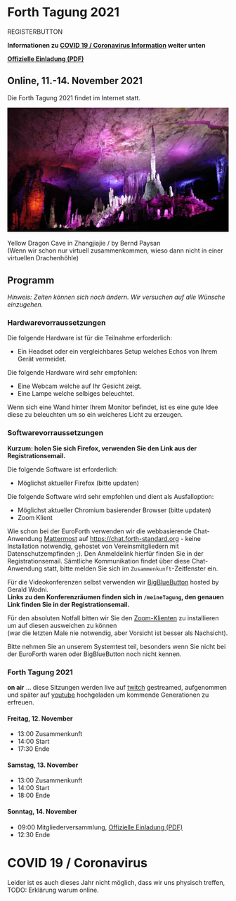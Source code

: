 # Forth Tagung 2021
REGISTERBUTTON

__Informationen zu [COVID 19 / Coronavirus Information](#covid-19--coronavirus) weiter unten__

__[Offizielle Einladung (PDF)](/files/2021/FG-Mitgliederversammlung-2021-11-14.pdf)__

## Online, 11.-14. November 2021
Die Forth Tagung 2021 findet im Internet statt.

![Internethöhle](/images/2021/cave.jpg)

Yellow Dragon Cave in Zhangjiajie / by Bernd Paysan  
(Wenn wir schon nur virtuell zusammenkommen, wieso dann nicht in einer virtuellen Drachenhöhle)

## Programm

_Hinweis: Zeiten können sich noch ändern._
_Wir versuchen auf alle Wünsche einzugehen._

### Hardwarevorraussetzungen
Die folgende Hardware ist für die Teilnahme erforderlich:
- Ein Headset oder ein vergleichbares Setup welches Echos von Ihrem Gerät vermeidet.

Die folgende Hardware wird sehr empfohlen:
- Eine Webcam welche auf Ihr Gesicht zeigt.
- Eine Lampe welche selbiges beleuchtet.

Wenn sich eine Wand hinter Ihrem Monitor befindet, ist es eine gute Idee diese zu beleuchten um so ein weicheres Licht zu erzeugen. 

### Softwarevorraussetzungen

__Kurzum: holen Sie sich Firefox, verwenden Sie den Link aus der Registrationsemail.__

Die folgende Software ist erforderlich:
- Möglichst aktueller Firefox (bitte updaten)

Die folgende Software wird sehr empfohlen und dient als Ausfalloption:
- Möglichst aktueller Chromium basierender Browser (bitte updaten)
- Zoom Klient

Wie schon bei der EuroForth verwenden wir die webbasierende Chat-Anwendung [Mattermost](https://mattermost.com/) auf https://chat.forth-standard.org - keine Installation notwendig, gehostet von Vereinsmitgliedern mit Datenschutzempfinden ;).
Den Anmeldelink hierfür finden Sie in der Registrationsemail.
Sämtliche Kommunikation findet über diese Chat-Anwendung statt, bitte melden Sie sich im `Zusammenkunft`-Zeitfenster ein.

Für die Videokonferenzen selbst verwenden wir [BigBlueButton](https://bigbluebutton.org/) hosted by Gerald Wodni.  
__Links zu den Konferenzräumen finden sich in `/meineTagung`, den genauen Link finden Sie in der Registrationsemail.__

Für den absoluten Notfall bitten wir Sie den [Zoom-Klienten](https://zoom.us/)
zu installieren um auf diesen ausweichen zu können  
(war die letzten Male nie notwendig, aber Vorsicht ist besser als Nachsicht).

Bitte nehmen Sie an unserem Systemtest teil, besonders wenn Sie nicht bei der EuroForth waren oder BigBlueButton noch nicht kennen.

### Forth Tagung 2021
**on air** ... diese Sitzungen werden live auf [twitch](https://www.twitch.tv/4ther) gestreamed, aufgenommen und später auf [youtube](https://www.youtube.com/channel/UC_mpkwOO_1ILd66GUTNVPQg) hochgeladen um kommende Generationen zu erfreuen.

#### Freitag, 12. November
- 13:00 Zusammenkunft
- 14:00 Start
- 17:30 Ende

#### Samstag, 13. November
- 13:00 Zusammenkunft
- 14:00 Start
- 18:00 Ende

#### Sonntag, 14. November
- 09:00 Mitgliederversammlung, [Offizielle Einladung (PDF)](/files/2021/FG-Mitgliederversammlung-2021-11-14.pdf)
- 12:30 Ende

# COVID 19 / Coronavirus
Leider ist es auch dieses Jahr nicht möglich, dass wir uns physisch treffen, 
TODO: Erklärung warum online.

